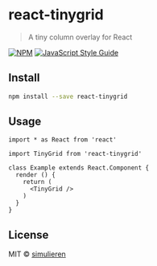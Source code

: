 # react-tinygrid

> A tiny column overlay for React

[![NPM](https://img.shields.io/npm/v/react-tinygrid.svg)](https://www.npmjs.com/package/react-tinygrid) [![JavaScript Style Guide](https://img.shields.io/badge/code_style-standard-brightgreen.svg)](https://standardjs.com)

## Install

```bash
npm install --save react-tinygrid
```

## Usage

```tsx
import * as React from 'react'

import TinyGrid from 'react-tinygrid'

class Example extends React.Component {
  render () {
    return (
      <TinyGrid />
    )
  }
}
```

## License

MIT © [simulieren](https://github.com/simulieren)
